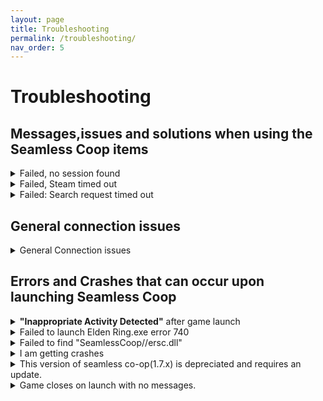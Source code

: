 ```yaml
---
layout: page
title: Troubleshooting
permalink: /troubleshooting/
nav_order: 5
---
```

# Troubleshooting

## Messages,issues and solutions when using the Seamless Coop items

<details markdown="block">
<summary> Failed, no session found </summary>

>To connect, one player must use the Tiny Great Pot. After that, all other players must use the Effigy of Malenia.
>
>Proceed with the following debugging steps:
>1. Purchase the game on Steam. Piracy is not supported and won't ever be. The mod will not work unless everyone has a unique copy.
>
>2. Make sure everyone playing has the same Elden Ring version. Version can be seen at the title screen, bottom right.
>
>3. Make sure everyone is running the same Seamless Coop version.
>
>4. If anyone uses other mods, you need to double check that the correct launcher is being used. It's possible one person did not launch the correct version of the game to play with others.
><b><u>NOTE:Make</u></b> sure everyone is using the same regulation.bin file mods.
>
><b><u>IMPORTANT NOTE:</u></b> Both of these versions are listed in the start menu. You can share pics to verify you match.
>
>5. Make sure everyone has set the same password in the seamlesscoopsettings.ini. You must save the file and restart the game entirely for the new password to be registered.
>
>6. Everyone must be connected to Steam's Friends network.
>
>7. Verify game files in steam. It should verify rougly 450-600 files else try again.
>
> <b><u>NOTE:</u></b> During Steam maintenance, connectivity will go offline. This usually doesn't last more than a few minutes.
>
>8. Do not block any players  on Steam in your group.
>
>9. If all the above checks out, test out your connection in vanilla Elden Ring. If that works, Seamless Coop has been blocked by your firewall or antivirus.
>
><b>EXTRA: If you trust other people in the session and don't mind them knowing your IP address</b>, you can improve the connection quality by sharing your IP directly.
><b>In Steam, Steam => Settings => In-Game => Steam Networking and set it to "Always".</b>
</details>

<details markdown="block">
<summary> Failed, Steam timed out </summary>

>This is nothing to do with the mod - there is just no connection to Steam. Remember that the steam servers go down for maintenance <b><u>every Tuesday</u></b>. The mod can't fix poor internet connections that may cause this error.
>Steam Server Check: https://steamstat.us/
</details>

<details markdown="block">
<summary> Failed: Search request timed out </summary>

>Steam must be open and connected online.
</details>

## General connection issues

<details markdown="block">
<summary> General Connection issues </summary>

>Try restarting your routers and PCs
>Try using ethernet instead of WiFi
>Try turning your VPN off/on
>As a last resort try another network entirely and make sure your internet provider is not having any disturbances.
>
>In Steam go to Steam -> Settings -> In-Game -> Steam Networking -> Chose Friends only (If you are steam friends) or Always. <b><u>This will share your IP address with people you connect with.</u></b>
</details>

## Errors and Crashes that can occur upon launching Seamless Coop

<details markdown="block">
<summary> <b>"Inappropriate Activity Detected"</b> after game launch </summary>

><u>If it happens during Seamless Coop launch</u> it means that the mod failed to hook into the game after being loaded. This is due to antiviruses false flagging and preventing it from working. Please disable or uninstall them.
>
><u>If it happens during vanilla launch</u> it means that you have disabled EAC by using other mods/bypasses, such as Mod Engine 2 and Mod Loader. The most common hook is Mod Loader, which is done through dinput8.dll - renaming or moving it to another folder will let you run vanilla Elden Ring.
>
><u>If this happens when launchg the game through Mod Engine 2.1's launchmod_eldenring.bat</u> It means you have not followed the instructions in [Seamless Modding](https://ersc-docs.github.io/seamless-modding/) to use seamless coop with other mods.
>
>NOTE: Seamless Coop, by itself, can run in parallel to vanilla playthroughs without any file renaming.
>The moment a dll hook without a launcher is add, switching between vanilla and modded playthroughs becomes more complicated. Consult ⁠[Seamless Modding](https://ersc-docs.github.io/seamless-modding/) for more info.
</details>

<details markdown="block">
<summary> Failed to launch Elden Ring.exe error 740 </summary>

>Run <b>ersc_launcher.exe</b> as admin
</details>

<details markdown="block">
<summary> Failed to find "SeamlessCoop//ersc.dll" </summary>

>Use the latest launcher bundled with the game.
>
>White list the game folder in your antivirus. If you are using anything other than Windows Defender as an antivirus try disabling it. 
>
>Make sure ersc.dll  is present within the SeamlesCoop folder. Right click it and click on Properties. Press Unblock, if that option is visible.
>
>Make sure you've correctly installed the mod by following ⁠⁠⁠[How to install](https://ersc-docs.github.io/how-to-install/).
</details>

<details markdown="block">
<summary> I am getting crashes </summary>
>Most likely, not a Seamless Coop bug.
>Due to how Elden Ring applies its updates, it will often result in corrupted files.
>Please verify files through Steam first.
>
>The current version of raytracing in Elden Ring isn't very stable.
>Please turn it off in the ingame settings before submitting a report.
>
>Some software hooks into Elden Ring, which interferes with Seamless Coop's hooks and can cause a white screen hang, or crashes.
>
>As a rule of thumb, these are usually overlays and tuners.
>These are including, but not limited to:
>AMD Ryzen Master
>AMD Adrenaline
>Rivia Tuner
>MSI Afterburner
>Medal
>Overwolf
>Process Lasso
>System Explorer
>And might also include Discord and GeForce overlays.
>Run <b>ersc_launcher.exe</b> as admin
</details>

<details markdown="block">
<summary> This version of seamless co-op(1.7.x) is depreciated and requires an update.  </summary>

>It means this version is no longer supported and a new version is avaliable.
>
>You can download the latest version of Seamless Coop from it's nexus mods page here. [Seamless Coop](https://www.nexusmods.com/eldenring/mods/510/?tab=files)
>and follow the instalation steps in [How to install](https://ersc-docs.github.io/how-to-install/) to update to the new version.
</details>

<details markdown="block">
<summary> Game closes on launch with no messages.  </summary>

>Start by making sure steam is open in online mode.
>
>Try verifying game files in steam. Should verify rougly 450-600 files.
>
>Redownload the mod again to make sure nothing went wrong with the download. You can down load it from the [Nexus page](https://www.nexusmods.com/eldenring/mods/510/?tab=files).
>Install it like suggested in [How to install](https://ersc-docs.github.io/how-to-install/)  
</details>


